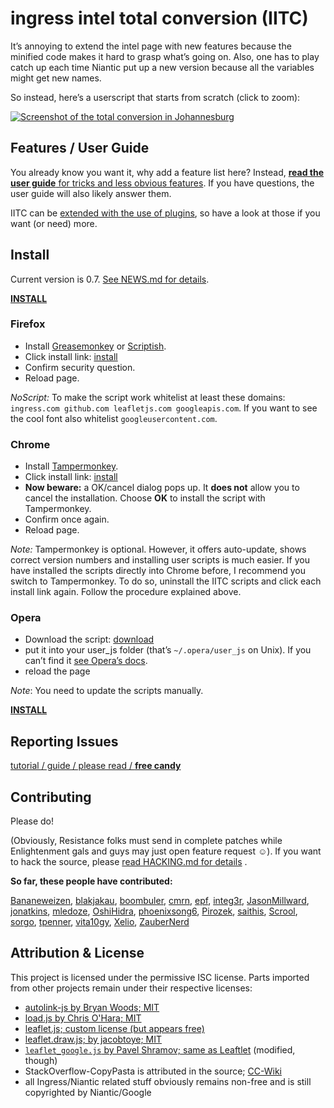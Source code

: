ingress intel total conversion (IITC)
=====================================

It’s annoying to extend the intel page with new features because the minified code makes it hard to grasp what’s going on. Also, one has to play catch up each time Niantic put up a new version because all the variables might get new names.

So instead, here’s a userscript that starts from scratch (click to zoom):

[![Screenshot of the total conversion in Johannesburg](http://breunigs.github.com/ingress-intel-total-conversion/screenshots/screen_small.png)](http://breunigs.github.com/ingress-intel-total-conversion/screenshots/screen.png)


Features / User Guide
---------------------

You already know you want it, why add a feature list here? Instead, [**read the user guide** for tricks and less obvious features](https://github.com/breunigs/ingress-intel-total-conversion/tree/gh-pages/USERGUIDE.md). If you have questions, the user guide will also likely answer them.

IITC can be [extended with the use of plugins](https://github.com/breunigs/ingress-intel-total-conversion/tree/gh-pages/plugins), so have a look at those if you want (or need) more.


Install
-------

Current version is 0.7. [See NEWS.md for details](https://github.com/breunigs/ingress-intel-total-conversion/blob/gh-pages/NEWS.md).

[**INSTALL**](https://raw.github.com/breunigs/ingress-intel-total-conversion/gh-pages/dist/total-conversion-build.user.js)

### Firefox

- Install [Greasemonkey](https://addons.mozilla.org/en-US/firefox/addon/greasemonkey/) or [Scriptish](https://addons.mozilla.org/en-US/firefox/addon/scriptish/).
- Click install link: [install](https://raw.github.com/breunigs/ingress-intel-total-conversion/gh-pages/dist/total-conversion-build.user.js)
- Confirm security question.
- Reload page.

*NoScript:* To make the script work whitelist at least these domains: `ingress.com github.com leafletjs.com googleapis.com`. If you want to see the cool font also whitelist `googleusercontent.com`.

### Chrome

- Install [Tampermonkey](https://chrome.google.com/webstore/detail/tampermonkey/dhdgffkkebhmkfjojejmpbldmpobfkfo/details).
- Click install link: [install](https://raw.github.com/breunigs/ingress-intel-total-conversion/gh-pages/dist/total-conversion-build.user.js)
- **Now beware:** a OK/cancel dialog pops up. It **does not** allow you to cancel the installation. Choose **OK** to install the script with Tampermonkey.
- Confirm once again.
- Reload page.

*Note:* Tampermonkey is optional. However, it offers auto-update, shows correct version numbers and installing user scripts is much easier. If you have installed the scripts directly into Chrome before, I recommend you switch to Tampermonkey. To do so, uninstall the IITC scripts and click each install link again. Follow the procedure explained above.

### Opera
- Download the script: [download](https://raw.github.com/breunigs/ingress-intel-total-conversion/gh-pages/dist/total-conversion-build.user.js)
- put it into your user_js folder (that’s `~/.opera/user_js` on Unix). If you can’t find it [see Opera’s docs](http://www.opera.com/docs/userjs/using/#writingscripts).
- reload the page

*Note*: You need to update the scripts manually.


[**INSTALL**](https://raw.github.com/breunigs/ingress-intel-total-conversion/gh-pages/dist/total-conversion-build.user.js)

Reporting Issues
----------------

[tutorial / guide / please read / **free candy**](https://github.com/breunigs/ingress-intel-total-conversion/blob/gh-pages/HACKING.md#how-do-i-report-bugs)


Contributing
------------

Please do!

(Obviously, Resistance folks must send in complete patches while Enlightenment gals and guys may just open feature request ☺). If you want to hack the source, please [read HACKING.md for details](https://github.com/breunigs/ingress-intel-total-conversion/blob/gh-pages/HACKING.md) .

**So far, these people have contributed:**

[Bananeweizen](https://github.com/Bananeweizen),
[blakjakau](https://github.com/blakjakau),
[boombuler](https://github.com/boombuler),
[cmrn](https://github.com/cmrn),
[epf](https://github.com/epf),
[integ3r](https://github.com/integ3r),
[JasonMillward](https://github.com/JasonMillward),
[jonatkins](https://github.com/jonatkins),
[mledoze](https://github.com/mledoze),
[OshiHidra](https://github.com/OshiHidra),
[phoenixsong6](https://github.com/phoenixsong6),
[Pirozek](https://github.com/Pirozek),
[saithis](https://github.com/saithis),
[Scrool](https://github.com/Scrool),
[sorgo](https://github.com/sorgo),
[tpenner](https://github.com/tpenner),
[vita10gy](https://github.com/vita10gy),
[Xelio](https://github.com/Xelio),
[ZauberNerd](https://github.com/ZauberNerd)


Attribution & License
---------------------

This project is licensed under the permissive ISC license. Parts imported from other projects remain under their respective licenses:

- [autolink-js by Bryan Woods; MIT](https://github.com/bryanwoods/autolink-js)
- [load.js by Chris O'Hara; MIT](https://github.com/chriso/load.js)
- [leaflet.js; custom license (but appears free)](http://leafletjs.com/)
- [leaflet.draw.js; by jacobtoye; MIT](https://github.com/Leaflet/Leaflet.draw)
- [`leaflet_google.js` by Pavel Shramov; same as Leaftlet](https://github.com/shramov/leaflet-plugins) (modified, though)
- StackOverflow-CopyPasta is attributed in the source; [CC-Wiki](https://creativecommons.org/licenses/by-sa/3.0/)
- all Ingress/Niantic related stuff obviously remains non-free and is still copyrighted by Niantic/Google
